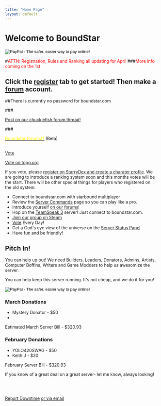 ```yaml
---
title: "Home Page"
layout: default
---
```



# Welcome to BoundStar

<form action="https://www.paypal.com/cgi-bin/webscr" method="post" target="_top">
	<input type="hidden" name="cmd" value="_s-xclick">
	<input type="hidden" name="hosted_button_id" value="9HGYPBBJV8954">
	<input type="image" src="https://www.paypalobjects.com/en_US/i/btn/btn_donate_LG.gif" border="0" name="submit" alt="PayPal - The safer, easier way to pay online!">
	<img alt="" border="0" src="https://www.paypalobjects.com/en_US/i/scr/pixel.gif" width="1" height="1">
</form>

#<span style="color:red">ATTN: Registration, Rules and Ranking all updating for April</span>
###<span style="color:red">More info coming on the 1st</span>

## Click the <span style="color:yellow">[register](/register)</span> tab to get started! Then make a [forum](http://forum.bounstar.com/) account.

##There is currently no password for boundstar.com

###<p><a href="http://community.playstarbound.com/index.php?threads/boundstar-an-open-starbound-server.60797/">Post on our chucklefish forum thread!</a></p>
###<p><a href="http://forum.boundstar.com"><span style="color:yellow">Boundstar forums!?</span></a> (Beta)</p>
<script src="http://starbound-servers.net/embed.js?id=313&type=votes&size=small"></script>
</br>
<a href="http://starbound.serverlister.com/servers/c5a04864813d222e29b170b0a8220538/boundstar-com#vote" data-srv="c5a04864813d222e29b170b0a8220538" class="sl-vote-button">Vote</a>
<script>!function(d,s,id){var js;var fjs=d.getElementsByTagName(s)[0];if(!d.getElementById(id)){js=d.createElement(s);js.id=id;js.src="http://platform.serverlister.com/votebutton.js";fjs.parentNode.insertBefore(js,fjs);}}(document,"script","sl-platform");</script>

<a href="http://topg.org/Starbound/in-382866" target="_blank"> Vote on topg.org</a>

If you vote, please [register on StarryDex and create a charater profile](http://starrydex.com/signup). We are going to introduce a ranking system soon and this months votes will be the start. There will be other special things for players who registered on the old system.

 * Connect to boundstar.com with starbound multiplayer
 * Review the [Server Commands](/commands.html) page so you can play like a pro.
 * Introduce yourself [on our forums](http://forum.boundstar.com)!
 * Hop on the [TeamSpeak 3](http://teamspeak.com/?page=downloads) server! Just connect to boundstar.com.
 * [Join our group on Steam](http://steamcommunity.com/groups/boundstarserver)
 * [Vote](http://starbound-servers.net/server/313/vote/) Every Day!
 * Get a God's eye view of the universe on the [Server Status Panel](/status)
 * Have fun and be friendly!

## Pitch In!

You can help up out! We need Builders, Leaders, Donators, Admins, Artists, Computer Boffins, Writers and Game Modders to help us awesomize the server.

You can help keep this server running. It's not cheap, and we do it for you!
<!-- our current plan is $320/month for 32GB RAM, 12x 2GHz Intel Processors, 320GB SSD -->
<form action="https://www.paypal.com/cgi-bin/webscr" method="post" target="_top">
	<input type="hidden" name="cmd" value="_s-xclick">
	<input type="hidden" name="hosted_button_id" value="9HGYPBBJV8954">
	<input type="image" src="https://www.paypalobjects.com/en_US/i/btn/btn_donate_LG.gif" border="0" name="submit" alt="PayPal - The safer, easier way to pay online!">
	<img alt="" border="0" src="https://www.paypalobjects.com/en_US/i/scr/pixel.gif" width="1" height="1">
</form>
<h3>March Donations</h3>
<ul>
	<li>Mystery Donator - $50<li>
</ul>
<p>Estimated March Server Bill - $320.93</p>
<h3>February Donations</h3>
<ul>
	<li>YOLO420SWAG - $50</li>
	<li>Keith J - $30</li>
</ul>
<p>February Server Bill - $320.93</p>

<p>If you know of a great deal on a great server- let me know, always looking!</p>
<br />

<!-- <i class="fa fa-money" style="font-size: 50px;"></i> -->

<a class="twitter" title="Twitter" href="http://twitter.com/home/?status=@MasonYoung - The server is "><i class="fa fa-twitter" style="font-size: 60px;"></i><br />Report Downtime</a>
<a href="mailto:masondyoung@gmail.com?Subject=Boundstar is down dawg!" target="_top">or via email</a>
